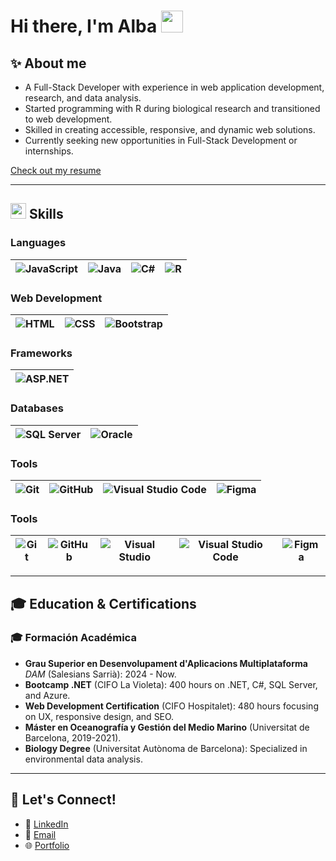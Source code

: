 # Hi there, I'm Alba <img src="https://media.giphy.com/media/hvRJCLFzcasrR4ia7z/giphy.gif" width="35">



## ✨ **About me**

- A Full-Stack Developer with experience in web application development, research, and data analysis.  
- Started programming with R during biological research and transitioned to web development.  
- Skilled in creating accessible, responsive, and dynamic web solutions.  
- Currently seeking new opportunities in Full-Stack Development or internships.  

[Check out my resume](https://www.canva.com/design/DAGRMnJypws/Uve1NzCh42w93l8ks5AwOQ/view?utm_content=DAGRMnJypws&utm_campaign=designshare&utm_medium=link2&utm_source=uniquelinks&utlId=h81f4805b56)  

---

## <img src="https://media2.giphy.com/media/QssGEmpkyEOhBCb7e1/giphy.gif?cid=ecf05e47a0n3gi1bfqntqmob8g9aid1oyj2wr3ds3mg700bl&rid=giphy.gif" width="25"> **Skills**

### **Languages**  
| ![JavaScript](https://img.shields.io/badge/JavaScript-yellow?style=for-the-badge&logo=javascript&logoColor=white) | ![Java](https://img.shields.io/badge/Java-orange?style=for-the-badge&logo=java&logoColor=white) | ![C#](https://img.shields.io/badge/C%23-68217A.svg?style=for-the-badge&logo=csharp&logoColor=white) | ![R](https://img.shields.io/badge/R-grey.svg?style=for-the-badge&logo=r&logoColor=white) |
|---|---|---|---|

### **Web Development**  
| ![HTML](https://img.shields.io/badge/HTML-red?style=for-the-badge&logo=html5&logoColor=white) | ![CSS](https://img.shields.io/badge/CSS-blue?style=for-the-badge&logo=css3&logoColor=white) | ![Bootstrap](https://img.shields.io/badge/Bootstrap-purple?style=for-the-badge&logo=bootstrap&logoColor=white) |
|---|---|---|

### **Frameworks**  
| ![ASP.NET](https://img.shields.io/badge/ASP.NET-512BD4.svg?style=for-the-badge&logo=.net&logoColor=white) |
|---|

### **Databases**  
| ![SQL Server](https://img.shields.io/badge/SQL%20Server-CC2927.svg?style=for-the-badge&logo=microsoftsqlserver&logoColor=white) | ![Oracle](https://img.shields.io/badge/Oracle-F80000.svg?style=for-the-badge&logo=oracle&logoColor=white) |
|---|---|

### **Tools**  
| ![Git](https://img.shields.io/badge/Git-%23F05033.svg?style=for-the-badge&logo=git&logoColor=white) | ![GitHub](https://img.shields.io/badge/GitHub-%23121011.svg?style=for-the-badge&logo=github&logoColor=white) | ![Visual Studio Code](https://img.shields.io/badge/Visual%20Studio%20Code-0078d7.svg?style=for-the-badge&logo=visual-studio-code&logoColor=white) | ![Figma](https://img.shields.io/badge/Figma-F24E1E.svg?style=for-the-badge&logo=figma&logoColor=white) |
|---|---|---|---|
### **Tools**  
| ![Git](https://img.shields.io/badge/Git-%23F05033.svg?style=for-the-badge&logo=git&logoColor=white) | ![GitHub](https://img.shields.io/badge/GitHub-%23121011.svg?style=for-the-badge&logo=github&logoColor=white) | ![Visual Studio](https://img.shields.io/badge/Visual%20Studio-5C2D91.svg?style=for-the-badge&logo=visual-studio&logoColor=white) | ![Visual Studio Code](https://img.shields.io/badge/Visual%20Studio%20Code-0078d7.svg?style=for-the-badge&logo=visual-studio-code&logoColor=white) | ![Figma](https://img.shields.io/badge/Figma-F24E1E.svg?style=for-the-badge&logo=figma&logoColor=white) |
|---|---|---|---|---|

---

<!--
## **✨ Projects**

- **[Portfolio Website](https://github.com/AlbaVidalEsteve/portfolio):** A responsive website showcasing personal projects, built with HTML, CSS, and JavaScript.  
- **Data Analysis Dashboard:** Built with R to visualize ecological data and provide insights for environmental studies.  

---
-->

## **🎓 Education & Certifications**
### 🎓 Formación Académica

- **Grau Superior en Desenvolupament d'Aplicacions Multiplataforma** *DAM* (Salesians Sarrià): 2024 - Now.
- **Bootcamp .NET** (CIFO La Violeta): 400 hours on .NET, C#, SQL Server, and Azure.  
- **Web Development Certification** (CIFO Hospitalet): 480 hours focusing on UX, responsive design, and SEO.
- **Máster en Oceanografía y Gestión del Medio Marino** (Universitat de Barcelona, 2019-2021).  
- **Biology Degree** (Universitat Autònoma de Barcelona): Specialized in environmental data analysis.  

---

## **📩 Let's Connect!**

- 💼 [LinkedIn](https://www.linkedin.com/in/alba-vidal-esteve-07b801184/)  
- 📧 [Email](mailto:vidalba97@gmail.com)  
- 🌐 [Portfolio](https://github.com/AlbaVidalEsteve)  
<!--
---

### **💡 Fun Facts**  

- I fell in love with coding while analyzing data in biology.  
- I enjoy hiking and exploring marine environments. 
-->
